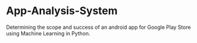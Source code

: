 # App-Analysis-System
Determining the scope and success of an android app for Google Play Store using Machine Learning in Python.
